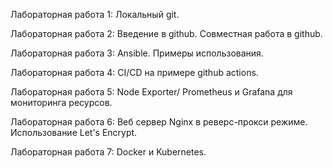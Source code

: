 Лабораторная работа 1: Локальный git.

Лабораторная работа 2: Введение в github. Совместная работа в github.

Лабораторная работа 3: Ansible. Примеры использования.

Лабораторная работа 4: CI/CD на примере github actions.

Лабораторная работа 5: Node Exporter/ Prometheus и Grafana для мониторинга ресурсов.

Лабораторная работа 6: Веб сервер Nginx в реверс-прокси режиме. Использование Let's Encrypt.

Лабораторная работа 7: Docker и Kubernetes.
